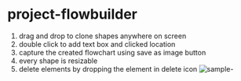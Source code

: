 
# project-flowbuilder 
1) drag and drop to clone shapes anywhere on screen 
2) double click to add text box and clicked location 
3) capture the created flowchart using save as image button 
4) every shape is resizable 
5) delete elements by dropping the element in delete icon
![sample-](https://user-images.githubusercontent.com/124488699/218289381-b9b63b7f-7835-4d08-83a2-ce06740be4a3.PNG)

